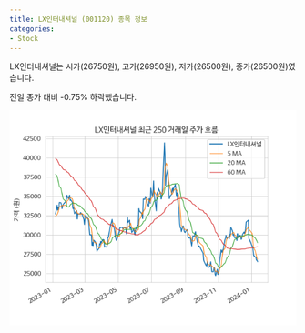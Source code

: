 ```yaml
---
title: LX인터내셔널 (001120) 종목 정보
categories:
- Stock
---
```


LX인터내셔널는 시가(26750원), 고가(26950원), 저가(26500원), 종가(26500원)였습니다.

전일 종가 대비 -0.75% 하락했습니다.

<!-- more -->

![001120](/assets/images/stock/001120.png)